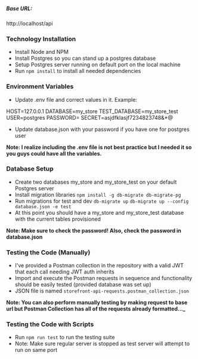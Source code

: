##### Base URL:

http://localhost/api

### Technology Installation

-   Install Node and NPM
-   Install Postgres so you can stand up a postgres database
-   Setup Postgres server running on default port on the local machine
-   Run `npm install` to install all needed dependencies

### Environment Variables

-   Update .env file and correct values in it. Example:

HOST=127.0.0.1
DATABASE=my_store
TEST_DATABASE=my_store_test
USER=postgres
PASSWORD=
SECRET=asjdfklasjf7234823748&\*@

-   Update database.json with your password if you have one for postgres user

**Note: I realize including the .env file is not best practice but I needed it so you guys could have all the variables.**

### Database Setup

-   Create two databases my_store and my_store_test on your default Postgres server
-   Install migration libraries
    `npm install -g db-migrate db-migrate-pg`
-   Run migrations for test and dev
    `db-migrate up`
    `db-migrate up --config database.json -e test`
-   At this point you should have a my_store and my_store_test database with the current tables provisioned

**Note: Make sure to check the password! Also, check the password in database.json**

### Testing the Code (Manually)

-   I've provided a Postman collection in the repository with a valid JWT that each call needing JWT auth inherits
-   Import and execute the Postman requests in sequence and functionality should be easily tested (provided database was set up)
-   JSON file is named `storefront-api-requests.postman_collection.json`

**Note: You can also perform manually testing by making request to base url but Postman Collection has all of the requests already formatted...\_**

### Testing the Code with Scripts

-   Run `npm run test` to run the testing suite
-   Note: Make sure regular server is stopped as test server will attempt to run on same port
